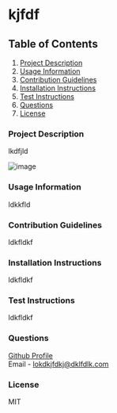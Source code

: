 # kjfdf

  ## Table of Contents
  1. [Project Description](#Project-Description)
  1. [Usage Information](#Usage-Information)
  1. [Contribution Guidelines](#Contribution-Guidelines)
  1. [Installation Instructions](#Installation-Instructions)
  1. [Test Instructions](#Test-Instructions)
  1. [Questions](#Questions)
  1. [License](#License)

  ### Project Description
    
  lkdfjld
  
  ![image](https://www.placecage.com/600/300)
  
  ### Usage Information
    
  ldkkfld
    
  ### Contribution Guidelines
    
  ldkfldkf
    
  ### Installation Instructions
    
  ldkfldkf

  ### Test Instructions

  ldkfldkf

  ### Questions

  [Github Profile](https://github.com/jkriese12) <br>
  Email - lokdkjfdkj@dklfdlk.com
    
  ### License
    
  MIT